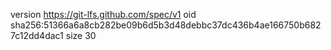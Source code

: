 version https://git-lfs.github.com/spec/v1
oid sha256:51366a6a8cb282be09b6d5b3d48debbc37dc436b4ae166750b6827c12dd4dac1
size 30
